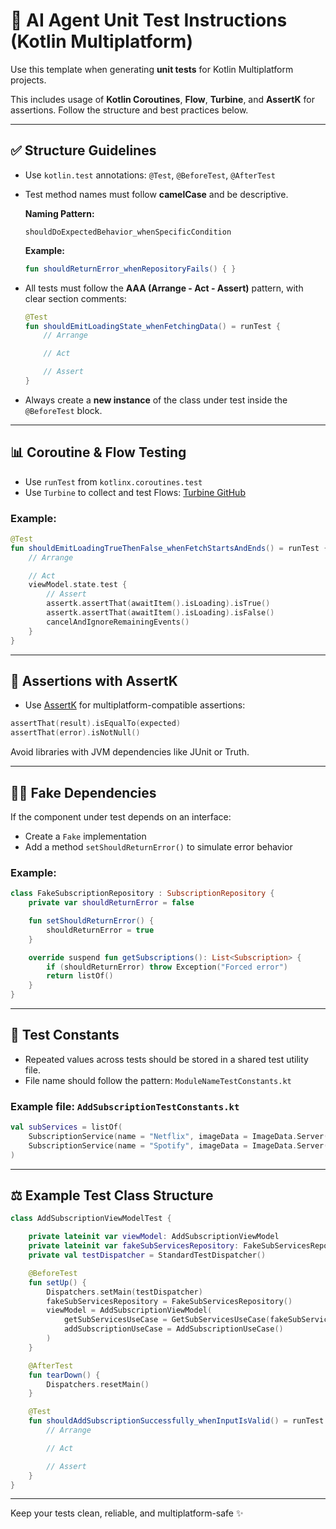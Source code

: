 # 🤖 AI Agent Unit Test Instructions (Kotlin Multiplatform)

Use this template when generating **unit tests** for Kotlin Multiplatform projects.

This includes usage of **Kotlin Coroutines**, **Flow**, **Turbine**, and **AssertK** for assertions. Follow the structure and best practices below.

---

## ✅ Structure Guidelines

- Use `kotlin.test` annotations: `@Test`, `@BeforeTest`, `@AfterTest`

- Test method names must follow **camelCase** and be descriptive.

  **Naming Pattern:**

  ```
  shouldDoExpectedBehavior_whenSpecificCondition
  ```

  **Example:**

  ```kotlin
  fun shouldReturnError_whenRepositoryFails() { }
  ```

- All tests must follow the **AAA (Arrange - Act - Assert)** pattern, with clear section comments:

  ```kotlin
  @Test
  fun shouldEmitLoadingState_whenFetchingData() = runTest {
      // Arrange

      // Act

      // Assert
  }
  ```

- Always create a **new instance** of the class under test inside the `@BeforeTest` block.

---

## 📊 Coroutine & Flow Testing

- Use `runTest` from `kotlinx.coroutines.test`
- Use `Turbine` to collect and test Flows: [Turbine GitHub](https://github.com/cashapp/turbine)

### Example:

```kotlin
@Test
fun shouldEmitLoadingTrueThenFalse_whenFetchStartsAndEnds() = runTest {
    // Arrange

    // Act
    viewModel.state.test {
        // Assert
        assertk.assertThat(awaitItem().isLoading).isTrue()
        assertk.assertThat(awaitItem().isLoading).isFalse()
        cancelAndIgnoreRemainingEvents()
    }
}
```

---

## 🔢 Assertions with AssertK

- Use [AssertK](https://github.com/willowtreeapps/assertk) for multiplatform-compatible assertions:

```kotlin
assertThat(result).isEqualTo(expected)
assertThat(error).isNotNull()
```

Avoid libraries with JVM dependencies like JUnit or Truth.

---

## 👩‍💻 Fake Dependencies

If the component under test depends on an interface:

- Create a `Fake` implementation
- Add a method `setShouldReturnError()` to simulate error behavior

### Example:

```kotlin
class FakeSubscriptionRepository : SubscriptionRepository {
    private var shouldReturnError = false

    fun setShouldReturnError() {
        shouldReturnError = true
    }

    override suspend fun getSubscriptions(): List<Subscription> {
        if (shouldReturnError) throw Exception("Forced error")
        return listOf()
    }
}
```

---

## 📂 Test Constants

- Repeated values across tests should be stored in a shared test utility file.
- File name should follow the pattern: `ModuleNameTestConstants.kt`

### Example file: `AddSubscriptionTestConstants.kt`

```kotlin
val subServices = listOf(
    SubscriptionService(name = "Netflix", imageData = ImageData.Server(""), id = "1", color = null),
    SubscriptionService(name = "Spotify", imageData = ImageData.Server(""), id = "2", color = null),
)
```

---

## ⚖️ Example Test Class Structure

```kotlin
class AddSubscriptionViewModelTest {

    private lateinit var viewModel: AddSubscriptionViewModel
    private lateinit var fakeSubServicesRepository: FakeSubServicesRepository
    private val testDispatcher = StandardTestDispatcher()

    @BeforeTest
    fun setUp() {
        Dispatchers.setMain(testDispatcher)
        fakeSubServicesRepository = FakeSubServicesRepository()
        viewModel = AddSubscriptionViewModel(
            getSubServicesUseCase = GetSubServicesUseCase(fakeSubServicesRepository),
            addSubscriptionUseCase = AddSubscriptionUseCase()
        )
    }

    @AfterTest
    fun tearDown() {
        Dispatchers.resetMain()
    }

    @Test
    fun shouldAddSubscriptionSuccessfully_whenInputIsValid() = runTest {
        // Arrange

        // Act

        // Assert
    }
}
```

---

Keep your tests clean, reliable, and multiplatform-safe ✨


